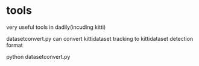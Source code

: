 # tools
very useful tools in dadily(incuding kitti)

datasetconvert.py can convert kittidataset tracking to kittidataset detection format

python datasetconvert.py 
